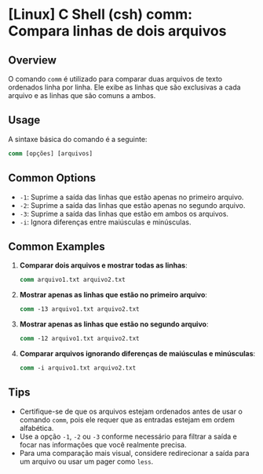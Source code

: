 # [Linux] C Shell (csh) comm: Compara linhas de dois arquivos

## Overview
O comando `comm` é utilizado para comparar duas arquivos de texto ordenados linha por linha. Ele exibe as linhas que são exclusivas a cada arquivo e as linhas que são comuns a ambos.

## Usage
A sintaxe básica do comando é a seguinte:

```csh
comm [opções] [arquivos]
```

## Common Options
- `-1`: Suprime a saída das linhas que estão apenas no primeiro arquivo.
- `-2`: Suprime a saída das linhas que estão apenas no segundo arquivo.
- `-3`: Suprime a saída das linhas que estão em ambos os arquivos.
- `-i`: Ignora diferenças entre maiúsculas e minúsculas.

## Common Examples

1. **Comparar dois arquivos e mostrar todas as linhas**:
   ```csh
   comm arquivo1.txt arquivo2.txt
   ```

2. **Mostrar apenas as linhas que estão no primeiro arquivo**:
   ```csh
   comm -13 arquivo1.txt arquivo2.txt
   ```

3. **Mostrar apenas as linhas que estão no segundo arquivo**:
   ```csh
   comm -12 arquivo1.txt arquivo2.txt
   ```

4. **Comparar arquivos ignorando diferenças de maiúsculas e minúsculas**:
   ```csh
   comm -i arquivo1.txt arquivo2.txt
   ```

## Tips
- Certifique-se de que os arquivos estejam ordenados antes de usar o comando `comm`, pois ele requer que as entradas estejam em ordem alfabética.
- Use a opção `-1`, `-2` ou `-3` conforme necessário para filtrar a saída e focar nas informações que você realmente precisa.
- Para uma comparação mais visual, considere redirecionar a saída para um arquivo ou usar um pager como `less`.